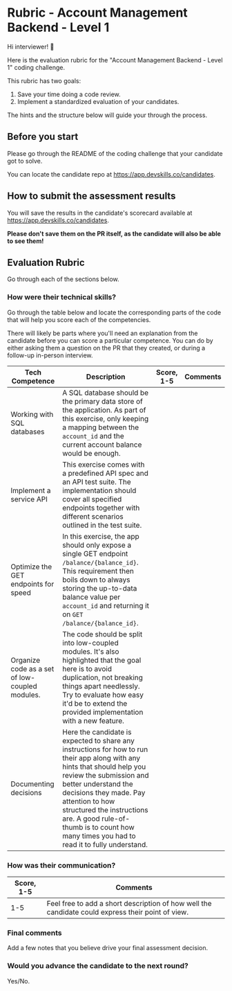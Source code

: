 # Rubric - Account Management Backend - Level 1

Hi interviewer! 👋

Here is the evaluation rubric for the "Account Management Backend - Level 1" coding challenge.

This rubric has two goals:

1. Save your time doing a code review.
2. Implement a standardized evaluation of your candidates.

The hints and the structure below will guide your through the process.

## Before you start

Please go through the README of the coding challenge that your candidate got to solve. 

You can locate the candidate repo at https://app.devskills.co/candidates.

## How to submit the assessment results

You will save the results in the candidate's scorecard available at https://app.devskills.co/candidates. 

**Please don't save them on the PR itself, as the candidate will also be able to see them!**

## Evaluation Rubric

Go through each of the sections below.

### How were their technical skills?

Go through the table below and locate the corresponding parts of the code that will help you score each of the competencies. 

There will likely be parts where you'll need an explanation from the candidate before you can score a particular competence. You can do by either asking them a question on the PR that they created, or during a follow-up in-person interview.


| Tech Competence                      | Description                                                                                                                                                                                                                                                                                                                                     | Score, 1-5 | Comments |
|--------------------------------------|-------------------------------------------------------------------------------------------------------------------------------------------------------------------------------------------------------------------------------------------------------------------------------------------------------------------------------------------------|------------|----------|
| Working with SQL databases           | A SQL database should be the primary data store of the application. As part of this exercise, only keeping a mapping between the `account_id` and the current account balance would be enough.                                                                                                                                                  |            |          |
| Implement a service API              | This exercise comes with a predefined API spec and an API test suite. The implementation should cover all specified endpoints together with different scenarios outlined in the test suite.                                                                                                                                                     |            |          |
| Optimize the GET endpoints for speed | In this exercise, the app should only expose a single GET endpoint `/balance/{balance_id}`. This requirement then boils down to always storing the up-to-data balance value per `account_id` and returning it on `GET /balance/{balance_id}`.                                                                                                                              |            |          |
| Organize code as a set of low-coupled modules. | The code should be split into low-coupled modules. It's also highlighted that the goal here is to avoid duplication, not breaking things apart needlessly. Try to evaluate how easy it'd be to extend the provided implementation with a new feature.                                                                                                                                                          |            |          |
| Documenting decisions                | Here the candidate is expected to share any instructions for how to run their app along with any hints that should help you review the submission and better understand the decisions they made. Pay attention to how structured the instructions are. A good rule-of-thumb is to count how many times you had to read it to fully understand.  |            |          |

### How was their communication?

| Score, 1-5 | Comments                                                                                          |
|------------|---------------------------------------------------------------------------------------------------|
|    1-5     | Feel free to add a short description of how well the candidate could express their point of view. |

### Final comments

Add a few notes that you believe drive your final assessment decision.

### Would you advance the candidate to the next round?

Yes/No.
